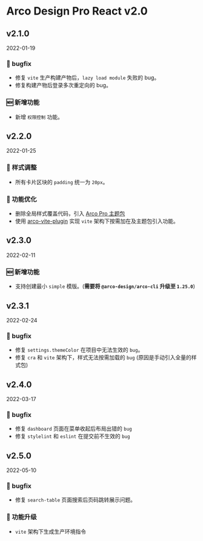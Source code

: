 # Arco Design Pro React v2.0

## v2.1.0

2022-01-19

### 🐛 bugfix

- 修复 `vite` 生产构建产物后，`lazy load module` 失败的 bug。
- 修复构建产物后登录多次重定向的 bug。

### 🆕 新增功能

- 新增 `权限控制` 功能。

## v2.2.0

2022-01-25

### 💅 样式调整

- 所有卡片区块的 `padding` 统一为 `20px`。

### 💎 功能优化

- 删除全局样式覆盖代码，引入 [Arco Pro 主题包](https://arco.design/themes/design/2207)
- 使用 [arco-vite-plugin](https://github.com/arco-design/arco-plugins/blob/main/packages/plugin-vite-react/README.md) 实现 `vite` 架构下按需加在及主题包引入功能。

## v2.3.0

2022-02-11

### 🆕 新增功能

- 支持创建最小 `simple` 模版。(**需要将 `@arco-design/arco-cli` 升级至 `1.25.0`**)

## v2.3.1

2022-02-24

### 🐛 bugfix

- 修复 `settings.themeColor` 在项目中无法生效的 `bug`。
- 修复 `cra` 和 `vite` 架构下，样式无法按需加载的 `bug` (原因是手动引入全量的样式包)

## v2.4.0

2022-03-17

### 🐛 bugfix

- 修复 `dashboard` 页面在菜单收起后布局出错的 `bug`
- 修复 `stylelint` 和 `eslint` 在提交前不生效的 `bug`

## v2.5.0

2022-05-10

### 🐛 bugfix

- 修复 `search-table` 页面搜索后页码跳转展示问题。

### 💎 功能升级

- `vite` 架构下生成生产环境指令
